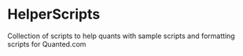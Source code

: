 # HelperScripts
Collection of scripts to help quants with sample scripts and formatting scripts for Quanted.com

